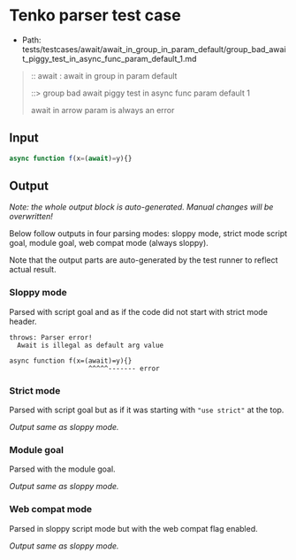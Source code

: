 # Tenko parser test case

- Path: tests/testcases/await/await_in_group_in_param_default/group_bad_await_piggy_test_in_async_func_param_default_1.md

> :: await : await in group in param default
>
> ::> group bad await piggy test in async func param default 1
>
> await in arrow param is always an error

## Input

`````js
async function f(x=(await)=y){}
`````

## Output

_Note: the whole output block is auto-generated. Manual changes will be overwritten!_

Below follow outputs in four parsing modes: sloppy mode, strict mode script goal, module goal, web compat mode (always sloppy).

Note that the output parts are auto-generated by the test runner to reflect actual result.

### Sloppy mode

Parsed with script goal and as if the code did not start with strict mode header.

`````
throws: Parser error!
  Await is illegal as default arg value

async function f(x=(await)=y){}
                    ^^^^^------- error
`````

### Strict mode

Parsed with script goal but as if it was starting with `"use strict"` at the top.

_Output same as sloppy mode._

### Module goal

Parsed with the module goal.

_Output same as sloppy mode._

### Web compat mode

Parsed in sloppy script mode but with the web compat flag enabled.

_Output same as sloppy mode._
